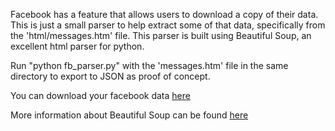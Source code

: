 Facebook has a feature that allows users to download a copy of their data. This is just a small parser to help extract some of that data, specifically from the 'html/messages.htm' file. This parser is built using Beautiful Soup, an excellent html parser for python.

Run "python fb_parser.py" with the 'messages.htm' file in the same directory to export to JSON as proof of concept.

You can download your facebook data [here](https://www.facebook.com/settings)

More information about Beautiful Soup can be found [here](http://www.crummy.com/software/BeautifulSoup/)
